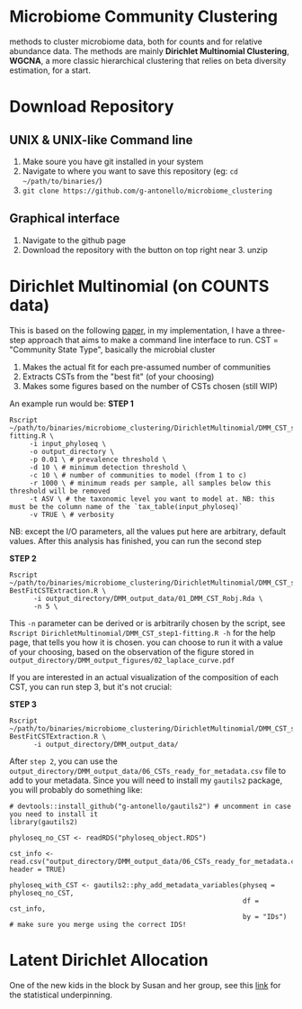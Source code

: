 # Microbiome Community Clustering

methods to cluster microbiome data, both for counts and for relative abundance data. The methods are mainly **Dirichlet Multinomial Clustering**, **WGCNA**, a more classic hierarchical clustering that relies on beta diversity estimation, for a start.


# Download Repository 

## UNIX & UNIX-like Command line

  1. Make soure you have git installed in your system 
  2. Navigate to where you want to save this repository (eg: `cd ~/path/to/binaries/`)
  3. `git clone https://github.com/g-antonello/microbiome_clustering`
 
## Graphical interface
  
  1. Navigate to the github page
  2. Download the repository with the button on top right near   3. unzip

# Dirichlet Multinomial (on COUNTS data)

This is based on the following [paper](https://journals.plos.org/plosone/article?id=10.1371/journal.pone.0030126), in my implementation, I have a three-step approach that aims to make a command line interface to run. CST = "Community State Type", basically the microbial cluster

  1. Makes the actual fit for each pre-assumed number of communities
  2. Extracts CSTs from the "best fit" (of your choosing)
  3. Makes some figures based on the number of CSTs chosen (still WIP)
  
 An example run would be:
 **STEP 1** 
 ```
Rscript ~/path/to/binaries/microbiome_clustering/DirichletMultinomial/DMM_CST_step1-fitting.R \
      -i input_phyloseq \
      -o output_directory \
      -p 0.01 \ # prevalence threshold \
      -d 10 \ # minimum detection threshold \
      -c 10 \ # number of communities to model (from 1 to c)
      -r 1000 \ # minimum reads per sample, all samples below this threshold will be removed
      -t ASV \ # the taxonomic level you want to model at. NB: this must be the column name of the `tax_table(input_phyloseq)`
      -v TRUE \ # verbosity
 ```
NB: except the I/O parameters, all the values put here are arbitrary, default values. After this analysis has finished, you can run the second step 

**STEP 2**
```
Rscript  ~/path/to/binaries/microbiome_clustering/DirichletMultinomial/DMM_CST_step2-BestFitCSTExtraction.R \
      -i output_directory/DMM_output_data/01_DMM_CST_Robj.Rda \
      -n 5 \ 
```

This `-n` parameter can be derived or is arbitrarily chosen by the script, see `Rscript DirichletMultinomial/DMM_CST_step1-fitting.R -h` for the help page, that tells you how it is chosen. you can choose to run it with a value of your choosing, based on the observation of the figure stored in `output_directory/DMM_output_figures/02_laplace_curve.pdf`

If you are interested in an actual visualization of the composition of each CST, you can run step 3, but it's not crucial:

**STEP 3**
```
Rscript  ~/path/to/binaries/microbiome_clustering/DirichletMultinomial/DMM_CST_step2-BestFitCSTExtraction.R \
      -i output_directory/DMM_output_data/ 
```

After `step 2`, you can use the `output_directory/DMM_output_data/06_CSTs_ready_for_metadata.csv` file to add to your metadata. Since you will need to install my  `gautils2` package, you will probably do something like:

```
# devtools::install_github("g-antonello/gautils2") # uncomment in case you need to install it
library(gautils2)

phyloseq_no_CST <- readRDS("phyloseq_object.RDS")

cst_info <- read.csv("output_directory/DMM_output_data/06_CSTs_ready_for_metadata.csv", header = TRUE)

phyloseq_with_CST <- gautils2::phy_add_metadata_variables(physeq = phyloseq_no_CST,
                                                          df = cst_info,
                                                          by = "IDs") # make sure you merge using the correct IDS!                      
```

# Latent Dirichlet Allocation

One of the new kids in the block by Susan and her group, see this [link](https://academic.oup.com/biostatistics/article/20/4/599/5032578) for the statistical underpinning.
